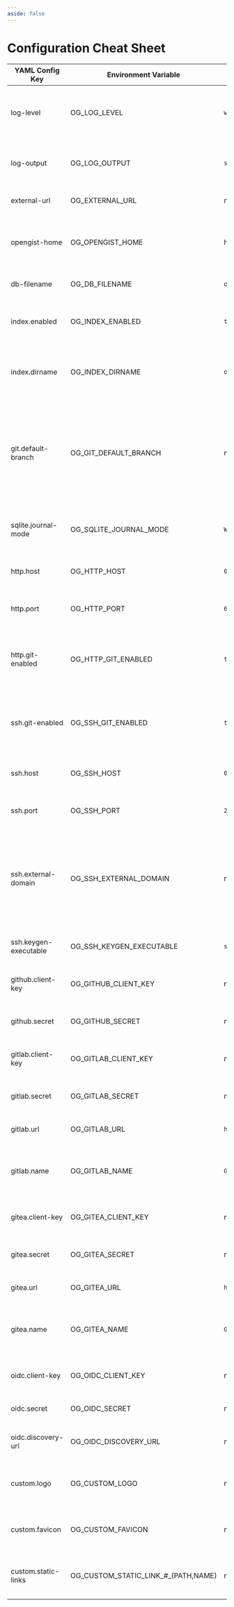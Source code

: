 ```yaml
---
aside: false
---
```


# Configuration Cheat Sheet

| YAML Config Key       | Environment Variable                | Default value         | Description                                                                                                                                                                                                                      |
|-----------------------|-------------------------------------|-----------------------|----------------------------------------------------------------------------------------------------------------------------------------------------------------------------------------------------------------------------------|
| log-level             | OG_LOG_LEVEL                        | `warn`                | Set the log level to one of the following: `debug`, `info`, `warn`, `error`, `fatal`.                                                                                                                                            |
| log-output            | OG_LOG_OUTPUT                       | `stdout,file`         | Set the log output to one or more of the following: `stdout`, `file`.                                                                                                                                                            |
| external-url          | OG_EXTERNAL_URL                     | none                  | Public URL to access to Opengist.                                                                                                                                                                                                |
| opengist-home         | OG_OPENGIST_HOME                    | home directory        | Path to the directory where Opengist stores its data.                                                                                                                                                                            |
| db-filename           | OG_DB_FILENAME                      | `opengist.db`         | Name of the SQLite database file.                                                                                                                                                                                                |
| index.enabled         | OG_INDEX_ENABLED                    | `true`                | Enable or disable the code search index (`true` or `false`)                                                                                                                                                                      |
| index.dirname         | OG_INDEX_DIRNAME                    | `opengist.index`      | Name of the directory where the code search index is stored.                                                                                                                                                                     |
| git.default-branch    | OG_GIT_DEFAULT_BRANCH               | none                  | Default branch name used by Opengist when initializing Git repositories. If not set, uses the Git default branch name. More info [here](https://git-scm.com/book/en/v2/Getting-Started-First-Time-Git-Setup#_new_default_branch) |
| sqlite.journal-mode   | OG_SQLITE_JOURNAL_MODE              | `WAL`                 | Set the journal mode for SQLite. More info [here](https://www.sqlite.org/pragma.html#pragma_journal_mode)                                                                                                                        |
| http.host             | OG_HTTP_HOST                        | `0.0.0.0`             | The host on which the HTTP server should bind.                                                                                                                                                                                   |
| http.port             | OG_HTTP_PORT                        | `6157`                | The port on which the HTTP server should listen.                                                                                                                                                                                 |
| http.git-enabled      | OG_HTTP_GIT_ENABLED                 | `true`                | Enable or disable git operations (clone, pull, push) via HTTP. (`true` or `false`)                                                                                                                                               |
| ssh.git-enabled       | OG_SSH_GIT_ENABLED                  | `true`                | Enable or disable git operations (clone, pull, push) via SSH. (`true` or `false`)                                                                                                                                                |
| ssh.host              | OG_SSH_HOST                         | `0.0.0.0`             | The host on which the SSH server should bind.                                                                                                                                                                                    |
| ssh.port              | OG_SSH_PORT                         | `2222`                | The port on which the SSH server should listen.                                                                                                                                                                                  |
| ssh.external-domain   | OG_SSH_EXTERNAL_DOMAIN              | none                  | Public domain for the Git SSH connection, if it has to be different from the HTTP one. If not set, uses the URL from the request.                                                                                                |
| ssh.keygen-executable | OG_SSH_KEYGEN_EXECUTABLE            | `ssh-keygen`          | Path to the SSH key generation executable.                                                                                                                                                                                       |
| github.client-key     | OG_GITHUB_CLIENT_KEY                | none                  | The client key for the GitHub OAuth application.                                                                                                                                                                                 |
| github.secret         | OG_GITHUB_SECRET                    | none                  | The secret for the GitHub OAuth application.                                                                                                                                                                                     |
| gitlab.client-key     | OG_GITLAB_CLIENT_KEY                | none                  | The client key for the GitLab OAuth application.                                                                                                                                                                                 |
| gitlab.secret         | OG_GITLAB_SECRET                    | none                  | The secret for the GitLab OAuth application.                                                                                                                                                                                     |
| gitlab.url            | OG_GITLAB_URL                       | `https://gitlab.com/` | The URL of the GitLab instance.                                                                                                                                                                                                  |
| gitlab.name           | OG_GITLAB_NAME                      | `GitLab`              | The name of the GitLab instance. It is displayed in the OAuth login button.                                                                                                                                                      |
| gitea.client-key      | OG_GITEA_CLIENT_KEY                 | none                  | The client key for the Gitea OAuth application.                                                                                                                                                                                  |
| gitea.secret          | OG_GITEA_SECRET                     | none                  | The secret for the Gitea OAuth application.                                                                                                                                                                                      |
| gitea.url             | OG_GITEA_URL                        | `https://gitea.com/`  | The URL of the Gitea instance.                                                                                                                                                                                                   |
| gitea.name            | OG_GITEA_NAME                       | `Gitea`               | The name of the Gitea instance. It is displayed in the OAuth login button.                                                                                                                                                       |
| oidc.client-key       | OG_OIDC_CLIENT_KEY                  | none                  | The client key for the OpenID application.                                                                                                                                                                                       |
| oidc.secret           | OG_OIDC_SECRET                      | none                  | The secret for the OpenID application.                                                                                                                                                                                           |
| oidc.discovery-url    | OG_OIDC_DISCOVERY_URL               | none                  | Discovery endpoint of the OpenID provider.                                                                                                                                                                                       |
| custom.logo           | OG_CUSTOM_LOGO                      | none                  | Path to an image, relative to $opengist-home/custom.                                                                                                                                                                             |
| custom.favicon        | OG_CUSTOM_FAVICON                   | none                  | Path to an image, relative to $opengist-home/custom.                                                                                                                                                                             |
| custom.static-links   | OG_CUSTOM_STATIC_LINK_#_(PATH,NAME) | none                  | Path and name to custom links, more info [here](custom-links.md).                                                                                                                                                                |

